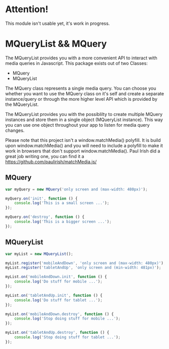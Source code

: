 # Attention!

This module isn't usable yet, it's work in progress.

# MQueryList && MQuery

The MQueryList provides you with a more convenient API to interact with media queries in Javascript. This package exists out of two Classes:

- MQuery
- MQueryList


The MQuery class represents a single media query. You can choose you whether you want to use the MQuery class on it's self and create a separate instance/query or through the more higher level API which is provided by the MQueryList.

The MQueryList provides you with the possiblilty to create multiple MQuery instances and store them in a single object (MQueryList instance). This way you can use one object throughout your app to listen for media query changes.

Please note that this project isn't a window.matchMedia() polyfill. It is build upon window.matchMedia() and you will need to include a polyfill to make it work in browsers that don't support window.matchMedia(). Paul Irish did a great job writing one, you can find it a https://github.com/paulirish/matchMedia.js/

## MQuery

``` javascript
var myQuery = new MQuery('only screen and (max-width: 480px)');

myQuery.on('init', function () {
	console.log('This is a small screen ...');
});

myQuery.on('destroy', function () {
	console.log('This is a bigger screen ...');
});
```

## MQueryList

``` javascript
var myList = new MQueryList();

myList.register('mobileAndDown', 'only screen and (max-width: 480px)');
myList.register('tabletAndUp', 'only screen and (min-width: 481px)');

myList.on('mobileAndDown.init', function () {
	console.log('Do stuff for mobile ...');
});

myList.on('tabletAndUp.init', function () {
	console.log('Do stuff for tablet ...');
});

myList.on('mobileAndDown.destroy', function () {
	console.log('Stop doing stuff for mobile ...');
});

myList.on('tabletAndUp.destroy', function () {
	console.log('Stop doing stuff for tablet ...');
});
```
